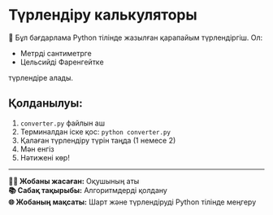 # Түрлендіру калькуляторы

📏 Бұл бағдарлама Python тілінде жазылған қарапайым түрлендіргіш. Ол:

- Метрді сантиметрге
- Цельсийді Фаренгейтке

түрлендіре алады.

## Қолданылуы:

1. `converter.py` файлын аш
2. Терминалдан іске қос: `python converter.py`
3. Қалаған түрлендіру түрін таңда (1 немесе 2)
4. Мән енгіз
5. Нәтижені көр!

---

**👩‍💻 Жобаны жасаған:** Оқушының аты  
**📚 Сабақ тақырыбы:** Алгоритмдерді қолдану  
**🌐 Жобаның мақсаты:** Шарт және түрлендіруді Python тілінде меңгеру

